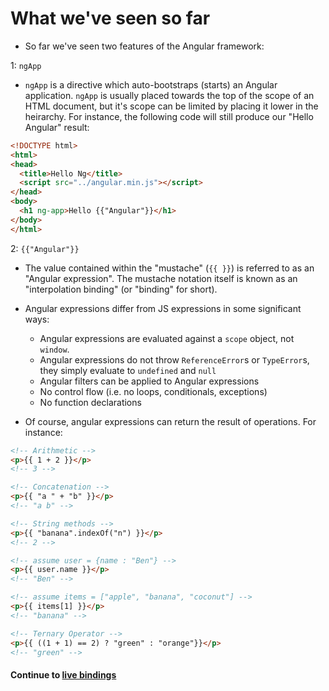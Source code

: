 # What we've seen so far
* So far we've seen two features of the Angular framework:
  
1: `ngApp`  

  * `ngApp` is a directive which auto-bootstraps (starts) an Angular application. `ngApp` is usually placed towards the top of the scope of an HTML document, but it's scope can be limited by placing it lower in the heirarchy. For instance, the following code will still produce our "Hello Angular" result: 
  
```html
<!DOCTYPE html>
<html>
<head>
  <title>Hello Ng</title>
  <script src="../angular.min.js"></script>
</head>
<body>
  <h1 ng-app>Hello {{"Angular"}}</h1>
</body>
</html>

```
  
2: `{{"Angular"}}`  
  
  * The value contained within the "mustache" (`{{ }}`) is referred to as an "Angular expression". The mustache notation itself is known as an "interpolation binding" (or "binding" for short).
  
  * Angular expressions differ from JS expressions in some significant ways:
    * Angular expressions are evaluated against a `scope` object, not `window`.
    * Angular expressions do not throw `ReferenceError`s or `TypeError`s, they simply evaluate to `undefined` and `null`
    * Angular filters can be applied to Angular expressions
    * No control flow (i.e. no loops, conditionals, exceptions)
    * No function declarations
  
  * Of course, angular expressions can return the result of operations. For instance:
  
```html
<!-- Arithmetic -->
<p>{{ 1 + 2 }}</p>
<!-- 3 -->

<!-- Concatenation -->
<p>{{ "a " + "b" }}</p>
<!-- "a b" -->

<!-- String methods -->
<p>{{ "banana".indexOf("n") }}</p>
<!-- 2 -->

<!-- assume user = {name : "Ben"} -->
<p>{{ user.name }}</p>
<!-- "Ben" -->

<!-- assume items = ["apple", "banana", "coconut"] -->
<p>{{ items[1] }}</p>
<!-- "banana" -->

<!-- Ternary Operator -->
<p>{{ ((1 + 1) == 2) ? "green" : "orange"}}</p>
<!-- "green" -->
```
  
#### Continue to [live bindings](6_live_bindings.md)
